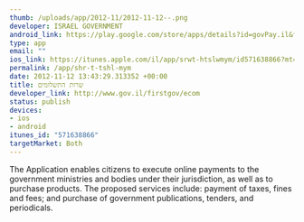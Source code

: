 ```yaml
--- 
thumb: /uploads/app/2012-11/2012-11-12--.png
developer: ISRAEL GOVERNMENT
android_link: https://play.google.com/store/apps/details?id=govPay.il&feature=search_result#?t=W10.
type: app
email: ""
ios_link: https://itunes.apple.com/il/app/srwt-htslwmym/id571638866?mt=8
permalink: /app/shr-t-tshl-mym
date: 2012-11-12 13:43:29.313352 +00:00
title: שרות התשלומים
developer_link: http://www.gov.il/firstgov/ecom
status: publish
devices: 
- ios
- android
itunes_id: "571638866"
targetMarket: Both
---
```


The Application enables citizens to execute online payments to the government ministries and bodies under their jurisdiction, as well as to purchase products. The proposed services include: payment of taxes, fines and fees; and purchase of government publications, tenders, and periodicals.
